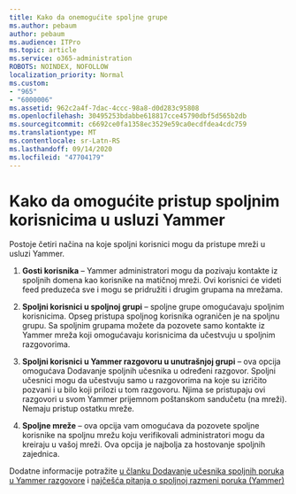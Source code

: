 ```yaml
---
title: Kako da onemogućite spoljne grupe
ms.author: pebaum
author: pebaum
ms.audience: ITPro
ms.topic: article
ms.service: o365-administration
ROBOTS: NOINDEX, NOFOLLOW
localization_priority: Normal
ms.custom:
- "965"
- "6000006"
ms.assetid: 962c2a4f-7dac-4ccc-98a8-d0d283c95808
ms.openlocfilehash: 30495253bdabbe618817cce45790dbf5d565b2db
ms.sourcegitcommit: c6692ce0fa1358ec3529e59ca0ecdfdea4cdc759
ms.translationtype: MT
ms.contentlocale: sr-Latn-RS
ms.lasthandoff: 09/14/2020
ms.locfileid: "47704179"
---
```

# <a name="how-to-give-access-to-external-users-in-yammer"></a>Kako da omogućite pristup spoljnim korisnicima u usluzi Yammer

Postoje četiri načina na koje spoljni korisnici mogu da pristupe mreži u usluzi Yammer.
  
1. **Gosti korisnika** – Yammer administratori mogu da pozivaju kontakte iz spoljnih domena kao korisnike na matičnoj mreži. Ovi korisnici će videti feed preduzeća sve i mogu se pridružiti i drugim grupama na mrežama.

2. **Spoljni korisnici u spoljnoj grupi** – spoljne grupe omogućavaju spoljnim korisnicima. Opseg pristupa spoljnog korisnika ograničen je na spoljnu grupu. Sa spoljnim grupama možete da pozovete samo kontakte iz Yammer mreža koji omogućavaju korisnicima da učestvuju u spoljnim razgovorima.

3. **Spoljni korisnici u Yammer razgovoru u unutrašnjoj grupi** – ova opcija omogućava Dodavanje spoljnih učesnika u određeni razgovor. Spoljni učesnici mogu da učestvuju samo u razgovorima na koje su izričito pozvani i u bilo koji prilozi u tom razgovoru. Njima se pristupaju ovi razgovori u svom Yammer prijemnom poštanskom sandučetu (na mreži). Nemaju pristup ostatku mreže.

4. **Spoljne mreže** – ova opcija vam omogućava da pozovete spoljne korisnike na spoljnu mrežu koju verifikovali administratori mogu da kreiraju u vašoj mreži. Ova opcija je najbolja za hostovanje spoljnih zajednica.

Dodatne informacije potražite [u članku Dodavanje učesnika spoljnih poruka u Yammer razgovore](https://docs.microsoft.com/yammer/work-with-external-users/add-external-participants) i [najčešća pitanja o spoljnoj razmeni poruka (Yammer)](https://docs.microsoft.com/yammer/work-with-external-users/external-messaging-faq)
  